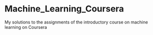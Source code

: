 # Machine_Learning_Coursera
My solutions to the assignments of the introductory course on machine learning on Coursera
